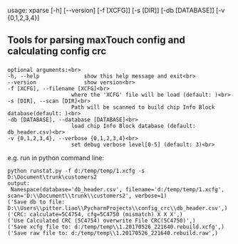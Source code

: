 
usage: xparse [-h] [--version] [-f [XCFG]] [-s [DIR]] [-db [DATABASE]] [-v {0,1,2,3,4}]<br>

Tools for parsing maxTouch config and calculating config crc<br>
------------------

###		
	optional arguments:<br>
	-h, --help				show this help message and exit<br>
	--version				show version<br>
	-f [XCFG], --filename [XCFG]<br>
						where the 'XCFG' file will be load (default: )<br>
	-s [DIR], --scan [DIR]<br>
						Path will be scanned to build chip Info Block database(default: )<br>
	-db [DATABASE], --database [DATABASE]<br>
						load chip Info Block database (default: db_header.csv)<br>
	-v {0,1,2,3,4}, --verbose {0,1,2,3,4}<br>
						set debug verbose level[0-5] (default: 3)<br>


e.g.
	run in python command line:<br>
	
	
	python runstat.py -f d:/temp/temp/1.xcfg -s D:\Document\trunk\customers2
	output:
	 Namespace(database='db_header.csv', filename='d:/temp/temp/1.xcfg', scan='D:\\Document\\trunk\\customers2', verbose=1)
	('Save db to file: D:\\Users\\pitter.liao\\PycharmProjects\\config_crc\\db_header.csv',)
	('CRC: calculate=5C4754, cfg=5C4750 (mismatch) X X X',)
	('Use Calculated CRC (5C4754) overwrite File CRC(5C4750)',)
	('Save xcfg file to: d:/temp/temp\\1.20170526_221640.rebuild.xcfg',)
	('Save raw file to: d:/temp/temp\\1.20170526_221640.rebuild.raw',)
